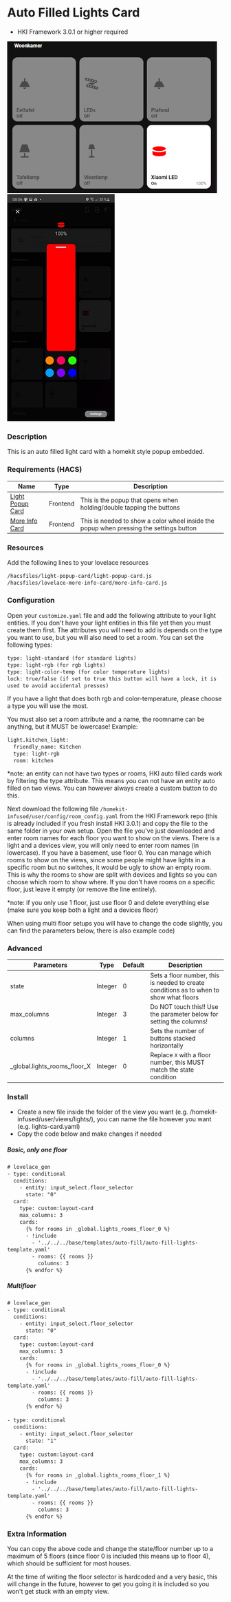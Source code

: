 # Auto Filled Lights Card
* HKI Framework 3.0.1 or higher required

![Homekit Infused](../images/auto-fill-lights-card.png)
![Homekit Infused](../images/homekit-popup.png)

### Description
This is an auto filled light card with a homekit style popup embedded.

### Requirements (HACS)
| Name | Type  | Description |
|----------------------------------|-------------|---------------------------------------------------------------------------------------------------------------------------------------------------------------------------------------------------------|
| [Light Popup Card](https://github.com/DBuit/light-popup-card) | Frontend | This is the popup that opens when holding/double tapping the buttons |
| [More Info Card](https://github.com/thomasloven/lovelace-more-info-card) | Frontend | This is needed to show a color wheel inside the popup when pressing the settings button |

### Resources
Add the following lines to your lovelace resources 
```
/hacsfiles/light-popup-card/light-popup-card.js
/hacsfiles/lovelace-more-info-card/more-info-card.js
```

### Configuration
Open your `customize.yaml` file and add the following attribute to your light entities. If you don't have your light entities in this file yet then you must create them first. The attributes you will need to add is depends on the type you want to use, but you will also need to set a room. You can set the following types:
```
type: light-standard (for standard lights)
type: light-rgb (for rgb lights)
type: light-color-temp (for color temperature lights)
lock: true/false (if set to true this button will have a lock, it is used to avoid accidental presses)
```
If you have a light that does both rgb and color-temperature, please choose a type you will use the most.

You must also set a room attribute and a name, the roomname can be anything, but it MUST be lowercase!
Example:
```
light.kitchen_light:
  friendly_name: Kitchen
  type: light-rgb
  room: kitchen
```
*note: an entity can not have two types or rooms, HKI auto filled cards work by filtering the type attribute. This means you can not have an entity auto filled on two views. You can however always create a custom button to do this.

Next download the following file `/homekit-infused/user/config/room_config.yaml` from the HKI Framework repo (this is already included if you fresh install HKI 3.0.1) and copy the file to the same folder in your own setup.
Open the file you've just downloaded and enter room names for each floor you want to show on the views. There is a light and a devices view, you will only need to enter room names (in lowercase). If you have a basement, use floor 0. You can manage which rooms to show on the views, since some people might have lights in a specific room but no switches, it would be ugly to show an empty room. This is why the rooms to show are split with devices and lights so you can choose which room to show where. If you don't have rooms on a specific floor, just leave it empty (or remove the line entirely).

*note: if you only use 1 floor, just use floor 0 and delete everything else (make sure you keep both a light and a devices floor)

When using multi floor setups you will have to change the code slightly, you can find the parameters below, there is also example code)

### Advanced
| Parameters | Type | Default | Description |
|----------------------------------|-------------|----------------------------------|----------------------------------------------------------------------------------------------------------------------------------------------------------------------|
| state | Integer | 0 | Sets a floor number, this is needed to create conditions as to when to show what floors |
| max_columns | Integer | 3 | Do NOT touch this!! Use the parameter below for setting the columns! |
| columns | Integer | 1 | Sets the number of buttons stacked horizontally |
| _global.lights_rooms_floor_X | Integer | 0 | Replace `X` with a floor number, this MUST match the state condition |

### Install
- Create a new file inside the folder of the view you want (e.g. /homekit-infused/user/views/lights/), you can name the file however you want (e.g. lights-card.yaml)
- Copy the code below and make changes if needed

##### Basic, only one floor
```
# lovelace_gen
- type: conditional
  conditions:
    - entity: input_select.floor_selector
      state: "0"
  card:
    type: custom:layout-card
    max_columns: 3
    cards:
      {% for rooms in _global.lights_rooms_floor_0 %}
      - !include
        - '../../../base/templates/auto-fill/auto-fill-lights-template.yaml'
        - rooms: {{ rooms }}
          columns: 3
      {% endfor %}
```

##### Multifloor
```
# lovelace_gen
- type: conditional
  conditions:
    - entity: input_select.floor_selector
      state: "0"
  card:
    type: custom:layout-card
    max_columns: 3
    cards:
      {% for rooms in _global.lights_rooms_floor_0 %}
      - !include
        - '../../../base/templates/auto-fill/auto-fill-lights-template.yaml'
        - rooms: {{ rooms }}
          columns: 3
      {% endfor %}

- type: conditional
  conditions:
    - entity: input_select.floor_selector
      state: "1"
  card:
    type: custom:layout-card
    max_columns: 3
    cards:
      {% for rooms in _global.lights_rooms_floor_1 %}
      - !include
        - '../../../base/templates/auto-fill/auto-fill-lights-template.yaml'
        - rooms: {{ rooms }}
          columns: 3
      {% endfor %}
```

### Extra Information
You can copy the above code and change the state/floor number up to a maximum of 5 floors (since floor 0 is included this means up to floor 4), which should be sufficient for most houses.

At the time of writing the floor selector is hardcoded and a very basic, this will change in the future, however to get you going it is included so you won't get stuck with an empty view.

